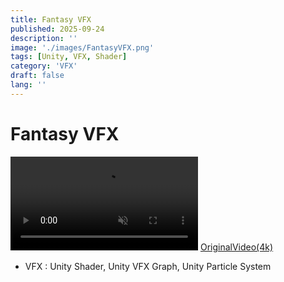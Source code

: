 ```yaml
---
title: Fantasy VFX
published: 2025-09-24
description: ''
image: './images/FantasyVFX.png'
tags: [Unity, VFX, Shader]
category: 'VFX'
draft: false 
lang: ''
---
```

# Fantasy VFX

<video controls loop = "" muted ="" autoplay = ""><source src ="https://github.com/kingJ0/kingJ0.github.io/raw/refs/heads/main/src/content/posts/video/LightningProjectile_003.mp4"></video>
[OriginalVideo(4k)](https://github.com/kingJ0/kingJ0.github.io/raw/refs/heads/main/src/content/posts/video/LightningProjectile_003.mp4)


- VFX : Unity Shader, Unity VFX Graph, Unity Particle System

